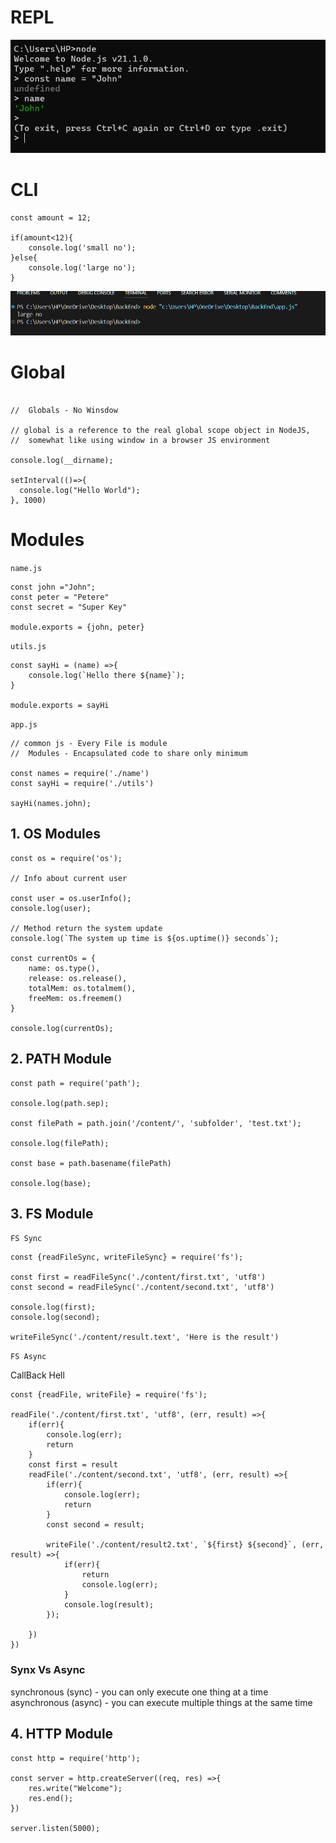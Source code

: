 # REPL

![Getting Started](./images/repl.png)

# CLI

```
const amount = 12;

if(amount<12){
    console.log('small no');
}else{
    console.log('large no');
}

```

![alt text](./images/cli.png)


# Global

```

//  Globals - No Winsdow

// global is a reference to the real global scope object in NodeJS,
//  somewhat like using window in a browser JS environment

console.log(__dirname);

setInterval(()=>{
  console.log("Hello World");
}, 1000)

```

# Modules

 `name.js`

```
const john ="John";
const peter = "Petere"
const secret = "Super Key"

module.exports = {john, peter}

```
`utils.js`

```
const sayHi = (name) =>{
    console.log(`Hello there ${name}`);
}

module.exports = sayHi

```

 `app.js`

```
// common js - Every File is module
//  Modules - Encapsulated code to share only minimum

const names = require('./name')
const sayHi = require('./utils')

sayHi(names.john);

```

## 1. OS Modules

```
const os = require('os');

// Info about current user

const user = os.userInfo();
console.log(user);

// Method return the system update 
console.log(`The system up time is ${os.uptime()} seconds`);

const currentOs = {
    name: os.type(),
    release: os.release(),
    totalMem: os.totalmem(),
    freeMem: os.freemem()
}

console.log(currentOs);

```

## 2. PATH Module

```
const path = require('path');

console.log(path.sep);

const filePath = path.join('/content/', 'subfolder', 'test.txt');

console.log(filePath);

const base = path.basename(filePath)

console.log(base);

```

## 3. FS Module

`FS Sync`

```
const {readFileSync, writeFileSync} = require('fs');

const first = readFileSync('./content/first.txt', 'utf8')
const second = readFileSync('./content/second.txt', 'utf8')

console.log(first);
console.log(second);

writeFileSync('./content/result.text', 'Here is the result')

```

`FS Async`

CallBack Hell

```
const {readFile, writeFile} = require('fs');

readFile('./content/first.txt', 'utf8', (err, result) =>{
    if(err){
        console.log(err);
        return
    }
    const first = result
    readFile('./content/second.txt', 'utf8', (err, result) =>{
        if(err){
            console.log(err);
            return
        }
        const second = result;

        writeFile('./content/result2.txt', `${first} ${second}`, (err, result) =>{
            if(err){
                return
                console.log(err);
            }
            console.log(result);
        });
    
    })
})

```
### Synx Vs Async

synchronous (sync) - you can only execute one thing at a time
asynchronous (async) - you can execute multiple things at the same time

## 4. HTTP Module

```
const http = require('http');

const server = http.createServer((req, res) =>{
    res.write("Welcome");
    res.end();
})

server.listen(5000);

```

